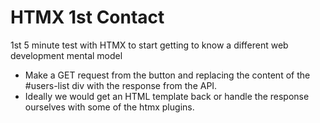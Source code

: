 # HTMX 1st Contact
1st 5 minute test with HTMX to start getting to know a different web development mental model

- Make a GET request from the button and replacing the content of the #users-list div with the response from the API.
- Ideally we would get an HTML template back or handle the response ourselves with some of the htmx plugins.
